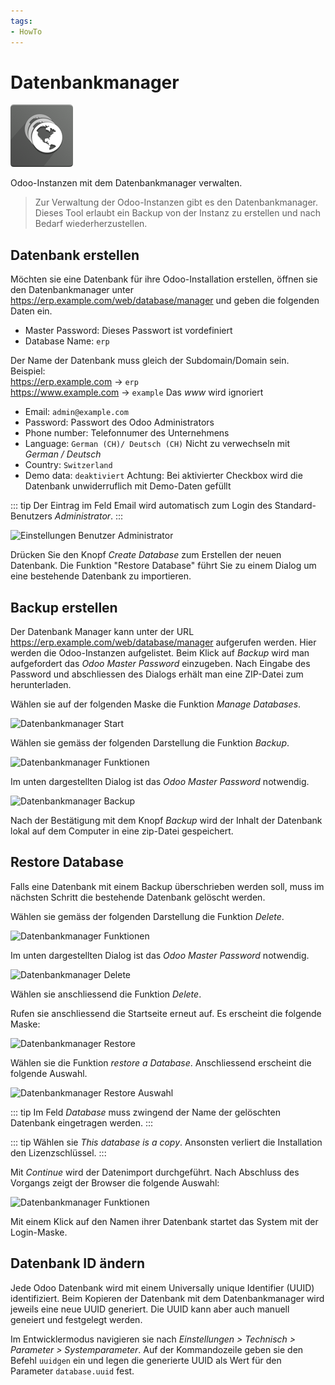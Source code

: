 ```yaml
---
tags:
- HowTo
---
```

# Datenbankmanager
![icons_odoo_website_version](assets/icons_odoo_website_version.png)

Odoo-Instanzen mit dem Datenbankmanager verwalten.

> Zur Verwaltung der Odoo-Instanzen gibt es den Datenbankmanager. Dieses Tool erlaubt ein Backup von der Instanz zu erstellen und nach Bedarf wiederherzustellen.

## Datenbank erstellen

Möchten sie eine Datenbank für ihre Odoo-Installation erstellen, öffnen sie den Datenbankmanager unter https://erp.example.com/web/database/manager und geben die folgenden Daten ein.

* Master Password: Dieses Passwort ist vordefiniert
* Database Name: `erp`

Der Name der Datenbank muss gleich der Subdomain/Domain sein. Beispiel:  
https://erp.example.com -> `erp`  
https://www.example.com -> `example`  Das *www* wird ignoriert

* Email: `admin@example.com`
* Password: Passwort des Odoo Administrators
* Phone number: Telefonnumer des Unternehmens
* Language: `German (CH)/ Deutsch (CH)` Nicht zu verwechseln mit *German / Deutsch*
* Country: `Switzerland`
* Demo data: `deaktiviert` Achtung: Bei aktivierter Checkbox wird die Datenbank unwiderruflich mit Demo-Daten gefüllt

::: tip
Der Eintrag im Feld Email wird automatisch zum Login des Standard-Benutzers *Administrator*.
:::

![Einstellungen Benutzer Administrator](assets/Einstellungen%20Benutzer%20Administrator.png)

Drücken Sie den Knopf *Create Database* zum Erstellen der neuen Datenbank.
Die Funktion "Restore Database" führt Sie zu einem Dialog um eine bestehende Datenbank zu importieren.

## Backup erstellen

Der Datenbank Manager kann unter der URL https://erp.example.com/web/database/manager aufgerufen werden. Hier werden die Odoo-Instanzen aufgelistet. Beim Klick auf *Backup* wird man aufgefordert das *Odoo Master Password* einzugeben. Nach Eingabe des Password und abschliessen des Dialogs erhält man eine ZIP-Datei zum herunterladen.

Wählen sie auf der folgenden Maske die Funktion *Manage Databases*.

![Datenbankmanager Start](assets/Datenbankmanager%20Start.png)

Wählen sie gemäss der folgenden Darstellung die Funktion *Backup*.

![Datenbankmanager Funktionen](assets/Datenbankmanager%20Funktionen.png)

Im unten dargestellten Dialog ist das *Odoo Master Password* notwendig.

![Datenbankmanager Backup](assets/Datenbankmanager%20Backup.png)

Nach der Bestätigung mit dem Knopf *Backup* wird der Inhalt der Datenbank lokal auf dem Computer in eine zip-Datei gespeichert.

## Restore Database

Falls eine Datenbank mit einem Backup überschrieben werden soll, muss im nächsten Schritt die bestehende Datenbank gelöscht werden.

Wählen sie gemäss der folgenden Darstellung die Funktion *Delete*.

![Datenbankmanager Funktionen](assets/Datenbankmanager%20Funktionen.png)

Im unten dargestellten Dialog ist das *Odoo Master Password* notwendig.

![Datenbankmanager Delete](assets/Datenbankmanager%20Delete.png)

Wählen sie anschliessend die Funktion *Delete*.

Rufen sie anschliessend die Startseite erneut auf. Es erscheint die folgende Maske:

![Datenbankmanager Restore](assets/Datenbankmanager%20Restore.png)

Wählen sie die Funktion *restore a Database*. Anschliessend erscheint die folgende Auswahl.

![Datenbankmanager Restore Auswahl](assets/Datenbankmanager%20Restore%20Auswahl.png)

::: tip
Im Feld *Database* muss zwingend der Name der gelöschten Datenbank eingetragen werden.
:::

::: tip
Wählen sie *This database is a copy*. Ansonsten verliert die Installation den Lizenzschlüssel.
:::

Mit *Continue* wird der Datenimport durchgeführt. Nach Abschluss des Vorgangs zeigt der Browser die folgende Auswahl:

![Datenbankmanager Funktionen](assets/Datenbankmanager%20Funktionen.png)

Mit einem Klick auf den Namen ihrer Datenbank startet das System mit der Login-Maske.

## Datenbank ID ändern

Jede Odoo Datenbank wird mit einem Universally unique Identifier (UUID) identifiziert. Beim Kopieren der Datenbank mit dem Datenbankmanager wird jeweils eine neue UUID generiert. Die UUID kann aber auch manuell geneiert und festgelegt werden.

Im Entwicklermodus navigieren sie nach *Einstellungen > Technisch > Parameter > Systemparameter*. Auf der Kommandozeile geben sie den Befehl `uuidgen` ein und legen die generierte UUID als Wert für den Parameter `database.uuid` fest.
